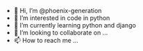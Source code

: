 - 👋 Hi, I’m @phoenix-generation
- 👀 I’m interested in code in python
- 🌱 I’m currently learning python and django
- 💞️ I’m looking to collaborate on ...
- 📫 How to reach me ...

<!---
phoenix-generation/phoenix-generation is a ✨ special ✨ repository because its `README.md` (this file) appears on your GitHub profile.
You can click the Preview link to take a look at your changes.
--->
